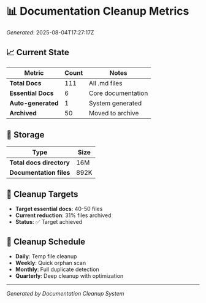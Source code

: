 # 📊 Documentation Cleanup Metrics

*Generated*: 2025-08-04T17:27:17Z

## 📈 Current State

| Metric | Count | Notes |
|--------|--------|-------|
| **Total Docs** | 111 | All .md files |
| **Essential Docs** | 6 | Core documentation |
| **Auto-generated** | 1 | System generated |
| **Archived** | 50 | Moved to archive |

## 💾 Storage

| Type | Size |
|------|------|
| **Total docs directory** | 16M |
| **Documentation files** | 892K |

## 🎯 Cleanup Targets

- **Target essential docs**: 40-50 files
- **Current reduction**: 31% files archived
- **Status**: ✅ Target achieved

## 🔄 Cleanup Schedule

- **Daily**: Temp file cleanup
- **Weekly**: Quick orphan scan  
- **Monthly**: Full duplicate detection
- **Quarterly**: Deep cleanup with optimization

---
*Generated by Documentation Cleanup System*
